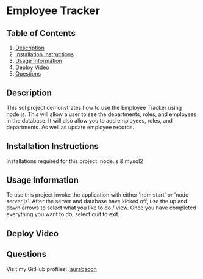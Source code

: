 # Employee Tracker

## Table of Contents

1. [Description](#description)
2. [Installation Instructions](#installation-instructions)
3. [Usage Information](#usage-information)
4. [Deploy Video](#deploy-video)
5. [Questions](#questions)

## Description
This sql project demonstrates how to use the Employee Tracker using node.js. This will allow a user to see the departments, roles, and employees in the database. It will also allow you to add employees, roles, and departments. As well as update employee records.

## Installation Instructions
Installations required for this project: node.js & mysql2

## Usage Information
To use this project invoke the application with either 'npm start' or 'node server.js'. After the server and database have kicked off, use the up and down arrows to select what you like to do / view. Once you have completed everything you want to do, select quit to exit.

## Deploy Video


## Questions

Visit my GitHub profiles:
[laurabacon](https://github.com/laurabacon/)

